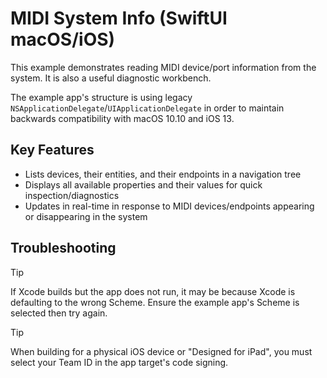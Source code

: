 # MIDI System Info (SwiftUI macOS/iOS)

This example demonstrates reading MIDI device/port information from the system. It is also a useful diagnostic workbench.

The example app's structure is using legacy `NSApplicationDelegate`/`UIApplicationDelegate` in order to maintain backwards compatibility with macOS 10.10 and iOS 13. 

## Key Features

- Lists devices, their entities, and their endpoints in a navigation tree
- Displays all available properties and their values for quick inspection/diagnostics
- Updates in real-time in response to MIDI devices/endpoints appearing or disappearing in the system

## Troubleshooting

> [!TIP]
> If Xcode builds but the app does not run, it may be because Xcode is defaulting to the wrong Scheme. Ensure the example app's Scheme is selected then try again.

> [!TIP]
> When building for a physical iOS device or "Designed for iPad", you must select your Team ID in the app target's code signing.
